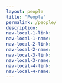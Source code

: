 ```yaml
---
layout: people
title: "People"
permalink: /people/
description:
nav-local-1-link:
nav-local-1-name:
nav-local-2-link:
nav-local-2-name:
nav-local-3-link:
nav-local-3-name:
nav-local-4-link:
nav-local-4-name:
---
```

